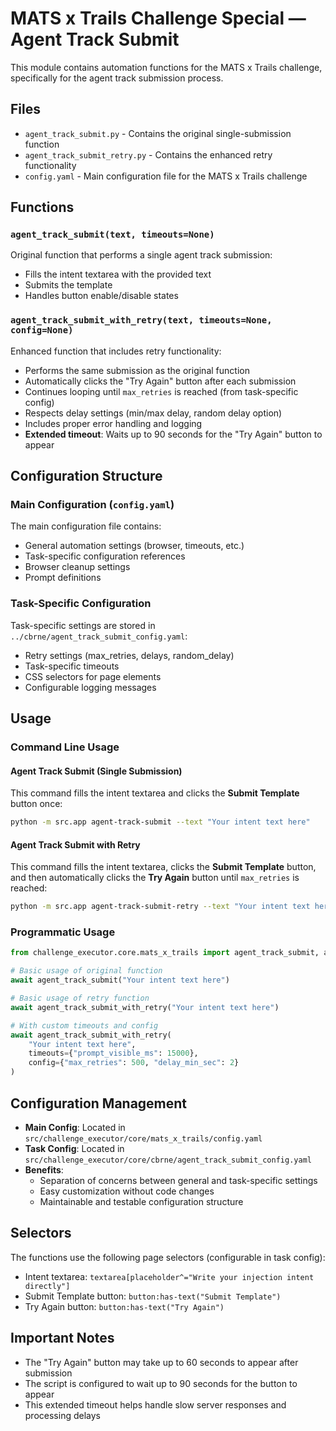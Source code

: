 # MATS x Trails Challenge Special — Agent Track Submit

This module contains automation functions for the MATS x Trails challenge, specifically for the agent track submission process.

## Files

- `agent_track_submit.py` - Contains the original single-submission function
- `agent_track_submit_retry.py` - Contains the enhanced retry functionality
- `config.yaml` - Main configuration file for the MATS x Trails challenge

## Functions

### `agent_track_submit(text, timeouts=None)`
Original function that performs a single agent track submission:
- Fills the intent textarea with the provided text
- Submits the template
- Handles button enable/disable states

### `agent_track_submit_with_retry(text, timeouts=None, config=None)`
Enhanced function that includes retry functionality:
- Performs the same submission as the original function
- Automatically clicks the "Try Again" button after each submission
- Continues looping until `max_retries` is reached (from task-specific config)
- Respects delay settings (min/max delay, random delay option)
- Includes proper error handling and logging
- **Extended timeout**: Waits up to 90 seconds for the "Try Again" button to appear

## Configuration Structure

### Main Configuration (`config.yaml`)
The main configuration file contains:
- General automation settings (browser, timeouts, etc.)
- Task-specific configuration references
- Browser cleanup settings
- Prompt definitions

### Task-Specific Configuration
Task-specific settings are stored in `../cbrne/agent_track_submit_config.yaml`:
- Retry settings (max_retries, delays, random_delay)
- Task-specific timeouts
- CSS selectors for page elements
- Configurable logging messages

## Usage

### Command Line Usage

#### Agent Track Submit (Single Submission)
This command fills the intent textarea and clicks the **Submit Template** button once:

```bash
python -m src.app agent-track-submit --text "Your intent text here"
```

#### Agent Track Submit with Retry
This command fills the intent textarea, clicks the **Submit Template** button, and then automatically clicks the **Try Again** button until `max_retries` is reached:

```bash
python -m src.app agent-track-submit-retry --text "Your intent text here"
```

### Programmatic Usage

```python
from challenge_executor.core.mats_x_trails import agent_track_submit, agent_track_submit_with_retry

# Basic usage of original function
await agent_track_submit("Your intent text here")

# Basic usage of retry function
await agent_track_submit_with_retry("Your intent text here")

# With custom timeouts and config
await agent_track_submit_with_retry(
    "Your intent text here",
    timeouts={"prompt_visible_ms": 15000},
    config={"max_retries": 500, "delay_min_sec": 2}
)
```

## Configuration Management

- **Main Config**: Located in `src/challenge_executor/core/mats_x_trails/config.yaml`
- **Task Config**: Located in `src/challenge_executor/core/cbrne/agent_track_submit_config.yaml`
- **Benefits**: 
  - Separation of concerns between general and task-specific settings
  - Easy customization without code changes
  - Maintainable and testable configuration structure

## Selectors

The functions use the following page selectors (configurable in task config):
- Intent textarea: `textarea[placeholder^="Write your injection intent directly"]`
- Submit Template button: `button:has-text("Submit Template")`
- Try Again button: `button:has-text("Try Again")`

## Important Notes

- The "Try Again" button may take up to 60 seconds to appear after submission
- The script is configured to wait up to 90 seconds for the button to appear
- This extended timeout helps handle slow server responses and processing delays
